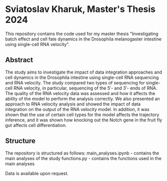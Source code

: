 # Sviatoslav Kharuk, Master's Thesis 2024
This repository contains the code used for my master thesis "Investigating batch effect and cell fate dynamics in the Drosophila melanogaster intestine using single-cell RNA velocity".

## Abstract
The study aims to investigate the impact of data integration approaches and cell dynamics in the Drosophila intestine using single-cell RNA sequencing and RNA velocity. The study compared two types of sequencing for single-cell RNA velocity, in particular, sequencing of the 5′- and 3′- ends of RNA. The quality of the RNA velocity data was assessed and how it affects the ability of the model to perform the analysis correctly. We also presented an approach to RNA velocity analysis and showed the impact of data integration on the output of the RNA velocity model. In addition, it was shown that the use of certain cell types for the model affects the trajectory inference, and it was shown how knocking out the Notch gene in the fruit fly gut affects cell differentiation.

## Structure
The repository is structured as follows:
main_analyses.ipynb - contains the main analyses of the study
functions.py - contains the functions used in the main analyses

Data is available upon request.